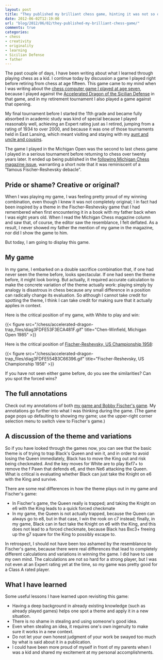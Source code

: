 ```yaml
---
layout: post
title: "They published my brilliant chess game, hinting it was not so original, but was it?"
date: 2012-06-02T12:19:00
url: "blog/2012/06/02/they-published-my-brilliant-chess-game/"
comments: true
categories: 
- chess
- creativity
- originality
- learning
- Sicilian Defense
- father
---
```

The past couple of days, I have been writing about what I learned through playing chess as a kid. I continue today by discussion a game I played right before retiring from chess at age fifteen. This game came to my mind when I was writing about the [chess computer game I played at age seven](/blog/2012/05/30/life-lessons-i-learned-from-a-lunch-recess-chess-game-at-age-seven/), because I played against the [Accelerated Dragon of the Sicilian Defense](http://en.wikipedia.org/wiki/Sicilian_Defence,_Accelerated_Dragon) in that game, and in my retirement tournament I also played a game against that opening.

My final tournament before I started the 11th grade and became fully absorbed in academic study was kind of special because I played reasonably well, achieving an Expert rating just as I retired, jumping from a rating of 1934 to over 2000, and because it was one of those tournaments held in East Lansing, which meant visiting and staying with my [aunt and uncle and cousins](/blog/2012/03/16/remembering-my-uncle-steve/).

The game I played in the Michigan Open was the second to last chess game I played in a serious tournament before returning to chess over twenty years later. It ended up being published in the [following Michigan Chess magazine issue](http://www.michess.org/interim/magazine/1980s/MC8510.pdf), warranting a short note that it was reminiscent of a "famous Fischer-Reshevsky debacle".

## Pride or shame? Creative or original?

When I was playing my game, I was feeling pretty proud of my winning combination, even though I knew it was not completely original; I in fact had been inspired by a theme in the Fischer-Reshevsky game that I had remembered when first encountering it in a book with my father back when I was eight years old. When I read the Michigan Chess magazine column and saw that, of course, the editor saw the resemblance, I felt deflated. As a result, I never showed my father the mention of my game in the magazine, nor did I show the game to him.

But today, I am going to display this game.

<!--more-->

## My game

In my game, I embarked on a double sacrifice combination that, if one had never seen the theme before, looks spectacular. If one had seen the theme before, it might look boring. But actually, it required accurate calculation to make the concrete variation of the theme actually work: playing simply by analogy is disastrous in chess because any small difference in a position can radically change its evaluation. So although I cannot take credit for spotting the theme, I think I can take credit for making sure that it actually applies in context.

Here is the critical position of my game, with White to play and win:

{{< figure src="/chess/accelerated-dragon-trap_files/diag3FDFE53F3ECA481F.gif" title="Chen-Winfield, Michigan Open 1985" >}}

Here is the critical position of [Fischer-Reshevsky, US Championship 1958](http://www.chessgames.com/perl/chessgame?gid=1008376):

{{< figure src="/chess/accelerated-dragon-trap_files/diag3FDFE554B3C66396.gif" title="Fischer-Reshevsky, US Championship 1958" >}}

If you have not seen either game before, do you see the similarities? Can you spot the forced wins?

## The full annotations

Check out my annotations of both [my game and Bobby Fischer's game](/chess/accelerated-dragon-trap.htm). My annotations go further into what I was thinking during the game. (The game page pops up defaulting to showing my game; use the upper-right corner selection menu to switch view to Fischer's game.)

## A discussion of the theme and variations

So if you have looked through the games now, you can see that the basic theme is of trying to trap Black's Queen and win it, and in order to avoid losing the Queen immediately, Black has to move the King out and risk being checkmated. And the key moves for White are to play Bxf7+ to remove the f Pawn that defends e6, and then Ne6 attacking the Queen. What is critical is evaluating whether Black can just take the Knight on e6 with the King and survive.

There are some real differences in how the theme plays out in my game and Fischer's game:

- In Fischer's game, the Queen really is trapped; and taking the Knight on e6 with the King leads to a quick forced checkmate
- In my game, the Queen is not actually trapped, because the Queen can always go to e8, but in that case, I win the rook on c7 instead; finally, in my game, Black can in fact take the Knight on e6 with the King, and this does not lead to a forced checkmate, because Black has Bxc3+ freeing up the g7 square for the King to possibly escape to.

In retrospect, I should not have been too ashamed by the resemblance to Fischer's game, because there were real differences that lead to completely different calculations and variations in winning the game. I did have to use my own mind. The calculations are not so hard for a strong player, but I was not even at an Expert rating yet at the time, so my game was pretty good for a Class A rated player.

## What I have learned

Some useful lessons I have learned upon revisiting this game:

- Having a deep background in already existing knowledge (such as already played games) helps one spot a theme and apply it in a new situation.
- There is no shame in stealing and using someone's good idea.
- Even when stealing an idea, it requires one's own ingenuity to make sure it works in a new context.
- Do not let your own honest judgment of your work be swayed too much by what is said about it in a publication.
- I could have been more proud of myself in front of my parents when I was a kid and shared my excitement at my personal accomplishments.
